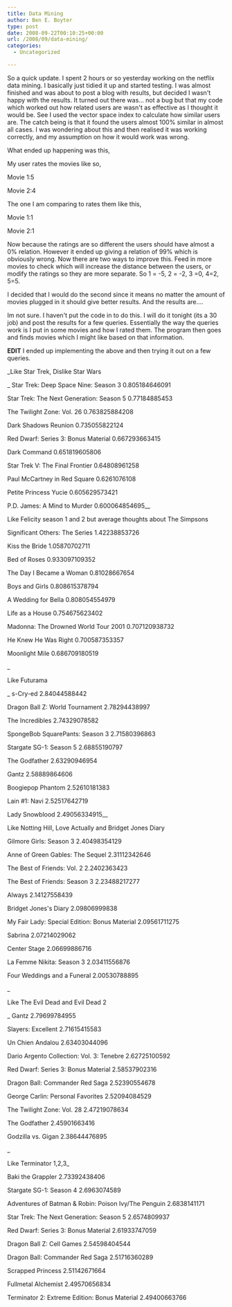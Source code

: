 ```yaml
---
title: Data Mining
author: Ben E. Boyter
type: post
date: 2008-09-22T00:10:25+00:00
url: /2008/09/data-mining/
categories:
  - Uncategorized

---
```

So a quick update. I spent 2 hours or so yesterday working on the netflix data mining. I basically just tidied it up and started testing. I was almost finished and was about to post a blog with results, but decided I wasn't happy with the results. It turned out there was&#8230; not a bug but that my code which worked out how related users are wasn't as effective as I thought it would be. See I used the vector space index to calculate how similar users are. The catch being is that it found the users almost 100% similar in almost all cases. I was wondering about this and then realised it was working correctly, and my assumption on how it would work was wrong.

What ended up happening was this,

My user rates the movies like so,

Movie 1:5
  
Movie 2:4

The one I am comparing to rates them like this,

Movie 1:1
  
Movie 2:1

Now because the ratings are so different the users should have almost a 0% relation. However it ended up giving a relation of 99% which is obviously wrong. Now there are two ways to improve this. Feed in more movies to check which will increase the distance between the users, or modify the ratings so they are more separate. So 1 = -5, 2 = -2, 3 =0, 4=2, 5=5.

I decided that I would do the second since it means no matter the amount of movies plugged in it should give better results. And the results are&#8230;.

Im not sure. I haven't put the code in to do this. I will do it tonight (its a 30 job) and post the results for a few queries. Essentially the way the queries work is I put in some movies and how I rated them. The program then goes and finds movies which I might like based on that information.

**EDIT** I ended up implementing the above and then trying it out on a few queries.

_Like Star Trek, Dislike Star Wars
  
_ Star Trek: Deep Space Nine: Season 3 0.805184646091
  
Star Trek: The Next Generation: Season 5 0.77184885453
  
The Twilight Zone: Vol. 26 0.763825884208
  
Dark Shadows Reunion 0.735055822124
  
Red Dwarf: Series 3: Bonus Material 0.667293663415
  
Dark Command 0.651819605806
  
Star Trek V: The Final Frontier 0.64808961258
  
Paul McCartney in Red Square 0.6261076108
  
Petite Princess Yucie 0.605629573421
  
P.D. James: A Mind to Murder 0.600064854695__

Like Felicity season 1 and 2 but average thoughts about The Simpsons
  
Significant Others: The Series 1.42238853726
  
Kiss the Bride 1.05870702711
  
Bed of Roses 0.933097109352
  
The Day I Became a Woman 0.81028667654
  
Boys and Girls 0.808615378794
  
A Wedding for Bella 0.808054554979
  
Life as a House 0.754675623402
  
Madonna: The Drowned World Tour 2001 0.707120938732
  
He Knew He Was Right 0.700587353357
  
Moonlight Mile 0.686709180519
  
_
  
Like Futurama
  
_ s-Cry-ed 2.84044588442
  
Dragon Ball Z: World Tournament 2.78294438997
  
The Incredibles 2.74329078582
  
SpongeBob SquarePants: Season 3 2.71580396863
  
Stargate SG-1: Season 5 2.68855190797
  
The Godfather 2.63290946954
  
Gantz 2.58889864606
  
Boogiepop Phantom 2.52610181383
  
Lain #1: Navi 2.52517642719
  
Lady Snowblood 2.49056334915__

Like Notting Hill, Love Actually and Bridget Jones Diary
  
Gilmore Girls: Season 3 2.40498354129
  
Anne of Green Gables: The Sequel 2.31112342646
  
The Best of Friends: Vol. 2 2.2402363423
  
The Best of Friends: Season 3 2.23488217277
  
Always 2.14127558439
  
Bridget Jones's Diary 2.09806999838
  
My Fair Lady: Special Edition: Bonus Material 2.09561711275
  
Sabrina 2.07214029062
  
Center Stage 2.06699886716
  
La Femme Nikita: Season 3 2.03411556876
  
Four Weddings and a Funeral 2.00530788895
  
_
  
Like The Evil Dead and Evil Dead 2
  
_ Gantz 2.79699784955
  
Slayers: Excellent 2.71615415583
  
Un Chien Andalou 2.63403044096
  
Dario Argento Collection: Vol. 3: Tenebre 2.62725100592
  
Red Dwarf: Series 3: Bonus Material 2.58537902316
  
Dragon Ball: Commander Red Saga 2.52390554678
  
George Carlin: Personal Favorites 2.52094084529
  
The Twilight Zone: Vol. 28 2.47219078634
  
The Godfather 2.45901663416
  
Godzilla vs. Gigan 2.38644476895
  
_
  
Like Terminator 1,2,3_
  
Baki the Grappler 2.73392438406
  
Stargate SG-1: Season 4 2.6963074589
  
Adventures of Batman & Robin: Poison Ivy/The Penguin 2.6838141171
  
Star Trek: The Next Generation: Season 5 2.6574809937
  
Red Dwarf: Series 3: Bonus Material 2.61933747059
  
Dragon Ball Z: Cell Games 2.54598404544
  
Dragon Ball: Commander Red Saga 2.51716360289
  
Scrapped Princess 2.51142671664
  
Fullmetal Alchemist 2.49570656834
  
Terminator 2: Extreme Edition: Bonus Material 2.49400663766